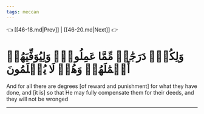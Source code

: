 ```yaml
---
tags: meccan
---
```


👈 [[46-18.md|Prev]] | [[46-20.md|Next]] 👉

# وَلِكُلّٖ دَرَجَٰتٞ مِّمَّا عَمِلُواْۖ وَلِيُوَفِّيَهُمۡ أَعۡمَٰلَهُمۡ وَهُمۡ لَا يُظۡلَمُونَ

And for all there are degrees [of reward and punishment] for what they have done, and [it is] so that He may fully compensate them for their deeds, and they will not be wronged

---

